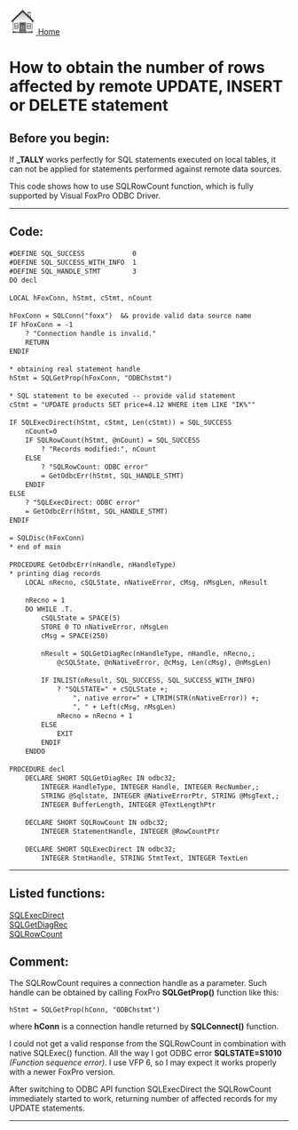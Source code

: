 [<img src="../images/home.png"> Home ](https://github.com/VFPX/Win32API)  

# How to obtain the number of rows affected by remote UPDATE, INSERT or DELETE statement

## Before you begin:
If **_TALLY** works perfectly for SQL statements executed on local tables, it can not be applied for statements performed against remote data sources.  

This code shows how to use SQLRowCount function, which is fully supported by Visual FoxPro ODBC Driver.  
  
***  


## Code:
```foxpro  
#DEFINE SQL_SUCCESS            0
#DEFINE SQL_SUCCESS_WITH_INFO  1
#DEFINE SQL_HANDLE_STMT        3
DO decl

LOCAL hFoxConn, hStmt, cStmt, nCount

hFoxConn = SQLConn("foxx")  && provide valid data source name
IF hFoxConn = -1
	? "Connection handle is invalid."
	RETURN
ENDIF

* obtaining real statement handle
hStmt = SQLGetProp(hFoxConn, "ODBChstmt")

* SQL statement to be executed -- provide valid statement
cStmt = "UPDATE products SET price=4.12 WHERE item LIKE "IK%""

IF SQLExecDirect(hStmt, cStmt, Len(cStmt)) = SQL_SUCCESS
	nCount=0
	IF SQLRowCount(hStmt, @nCount) = SQL_SUCCESS
		? "Records modified:", nCount
	ELSE
		? "SQLRowCount: ODBC error"
		= GetOdbcErr(hStmt, SQL_HANDLE_STMT)
	ENDIF
ELSE
	? "SQLExecDirect: ODBC error"
	= GetOdbcErr(hStmt, SQL_HANDLE_STMT)
ENDIF

= SQLDisc(hFoxConn)
* end of main

PROCEDURE GetOdbcErr(nHandle, nHandleType)
* printing diag records
	LOCAL nRecno, cSQLState, nNativeError, cMsg, nMsgLen, nResult

	nRecno = 1
	DO WHILE .T.
		cSQLState = SPACE(5)
		STORE 0 TO nNativeError, nMsgLen
		cMsg = SPACE(250)

		nResult = SQLGetDiagRec(nHandleType, nHandle, nRecno,;
			@cSQLState, @nNativeError, @cMsg, Len(cMsg), @nMsgLen)

		IF INLIST(nResult, SQL_SUCCESS, SQL_SUCCESS_WITH_INFO)
			? "SQLSTATE=" + cSQLState +;
				", native error=" + LTRIM(STR(nNativeError)) +;
				", " + Left(cMsg, nMsgLen)
			nRecno = nRecno + 1
		ELSE
			EXIT
		ENDIF
	ENDDO

PROCEDURE decl
	DECLARE SHORT SQLGetDiagRec IN odbc32;
		INTEGER HandleType, INTEGER Handle, INTEGER RecNumber,;
		STRING @Sqlstate, INTEGER @NativeErrorPtr, STRING @MsgText,;
		INTEGER BufferLength, INTEGER @TextLengthPtr

	DECLARE SHORT SQLRowCount IN odbc32;
		INTEGER StatementHandle, INTEGER @RowCountPtr

	DECLARE SHORT SQLExecDirect IN odbc32;
		INTEGER StmtHandle, STRING StmtText, INTEGER TextLen  
```  
***  


## Listed functions:
[SQLExecDirect](../libraries/odbc32/SQLExecDirect.md)  
[SQLGetDiagRec](../libraries/odbc32/SQLGetDiagRec.md)  
[SQLRowCount](../libraries/odbc32/SQLRowCount.md)  

## Comment:
The SQLRowCount requires a connection handle as a parameter. Such handle can be obtained by calling FoxPro **SQLGetProp()** function like this: 
```foxpro
hStmt = SQLGetProp(hConn, "ODBChstmt")
```

where **hConn** is a connection handle returned by **SQLConnect()** function.  
  
I could not get a valid response from the SQLRowCount in combination with native SQLExec() function. All the way I got ODBC error **SQLSTATE=S1010** *(Function sequence error)*. I use VFP 6, so I may expect it works properly with a newer FoxPro version.  
  
After switching to ODBC API function SQLExecDirect the SQLRowCount immediately started to work, returning number of affected records for my UPDATE statements.  
  
***  

